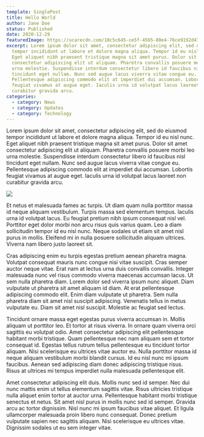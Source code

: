 ```yaml
---
template: SinglePost
title: Hello World
author: Jane Doe
status: Published
date: 2020-12-29
featuredImage: https://ucarecdn.com/10c5c645-ce5f-4565-80e4-76ce9192d472/
excerpt: Lorem ipsum dolor sit amet, consectetur adipiscing elit, sed do eiusmod
  tempor incididunt ut labore et dolore magna aliqua. Tempor id eu nisl nunc.
  Eget aliquet nibh praesent tristique magna sit amet purus. Dolor sit amet
  consectetur adipiscing elit ut aliquam. Pharetra convallis posuere morbi leo
  urna molestie. Suspendisse interdum consectetur libero id faucibus nisl
  tincidunt eget nullam. Nunc sed augue lacus viverra vitae congue eu.
  Pellentesque adipiscing commodo elit at imperdiet dui accumsan. Lobortis
  feugiat vivamus at augue eget. Iaculis urna id volutpat lacus laoreet non
  curabitur gravida arcu.
categories:
  - category: News
  - category: Updates
  - category: Technology
---
```

Lorem ipsum dolor sit amet, consectetur adipiscing elit, sed do eiusmod tempor incididunt ut labore et dolore magna aliqua. Tempor id eu nisl nunc. Eget aliquet nibh praesent tristique magna sit amet purus. Dolor sit amet consectetur adipiscing elit ut aliquam. Pharetra convallis posuere morbi leo urna molestie. Suspendisse interdum consectetur libero id faucibus nisl tincidunt eget nullam. Nunc sed augue lacus viverra vitae congue eu. Pellentesque adipiscing commodo elit at imperdiet dui accumsan. Lobortis feugiat vivamus at augue eget. Iaculis urna id volutpat lacus laoreet non curabitur gravida arcu.

![](https://ucarecdn.com/7deb127a-7fea-4c55-ae36-e85ecdcc01f0/)

Et netus et malesuada fames ac turpis. Ut diam quam nulla porttitor massa id neque aliquam vestibulum. Turpis massa sed elementum tempus. Iaculis urna id volutpat lacus. Eu feugiat pretium nibh ipsum consequat nisl vel. Porttitor eget dolor morbi non arcu risus quis varius quam. Leo a diam sollicitudin tempor id eu nisl nunc. Neque sodales ut etiam sit amet nisl purus in mollis. Eleifend mi in nulla posuere sollicitudin aliquam ultrices. Viverra nam libero justo laoreet sit.

Cras adipiscing enim eu turpis egestas pretium aenean pharetra magna. Volutpat consequat mauris nunc congue nisi vitae suscipit. Cras semper auctor neque vitae. Erat nam at lectus urna duis convallis convallis. Integer malesuada nunc vel risus commodo viverra maecenas accumsan lacus. Ut sem nulla pharetra diam. Lorem dolor sed viverra ipsum nunc aliquet. Diam vulputate ut pharetra sit amet aliquam id diam. At erat pellentesque adipiscing commodo elit. Enim diam vulputate ut pharetra. Sem nulla pharetra diam sit amet nisl suscipit adipiscing. Venenatis tellus in metus vulputate eu. Diam sit amet nisl suscipit. Molestie ac feugiat sed lectus.

Tincidunt ornare massa eget egestas purus viverra accumsan in. Mollis aliquam ut porttitor leo. Et tortor at risus viverra. In ornare quam viverra orci sagittis eu volutpat odio. Amet consectetur adipiscing elit pellentesque habitant morbi tristique. Quam pellentesque nec nam aliquam sem et tortor consequat id. Egestas tellus rutrum tellus pellentesque eu tincidunt tortor aliquam. Nisi scelerisque eu ultrices vitae auctor eu. Nulla porttitor massa id neque aliquam vestibulum morbi blandit cursus. Id eu nisl nunc mi ipsum faucibus. Aenean sed adipiscing diam donec adipiscing tristique risus. Risus at ultrices mi tempus imperdiet nulla malesuada pellentesque elit.

Amet consectetur adipiscing elit duis. Mollis nunc sed id semper. Nec dui nunc mattis enim ut tellus elementum sagittis vitae. Risus ultricies tristique nulla aliquet enim tortor at auctor urna. Pellentesque habitant morbi tristique senectus et netus. Sit amet nisl purus in mollis nunc sed id semper. Gravida arcu ac tortor dignissim. Nisl nunc mi ipsum faucibus vitae aliquet. Et ligula ullamcorper malesuada proin libero nunc consequat. Donec pretium vulputate sapien nec sagittis aliquam. Nisi scelerisque eu ultrices vitae. Dignissim sodales ut eu sem integer vitae.